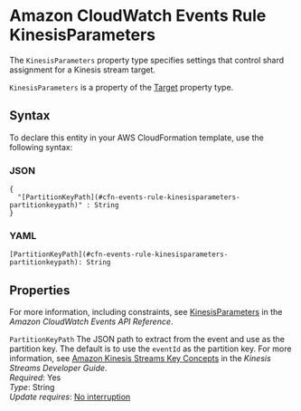 # Amazon CloudWatch Events Rule KinesisParameters<a name="aws-properties-events-rule-kinesisparameters"></a>

<a name="aws-properties-events-rule-kinesisparameters-description"></a>The `KinesisParameters` property type specifies settings that control shard assignment for a Kinesis stream target\.

<a name="aws-properties-events-rule-kinesisparameters-inheritance"></a> `KinesisParameters` is a property of the [Target](aws-properties-events-rule-target.md) property type\. 

## Syntax<a name="aws-properties-events-rule-kinesisparameters-syntax"></a>

To declare this entity in your AWS CloudFormation template, use the following syntax:

### JSON<a name="aws-properties-events-rule-kinesisparameters-syntax.json"></a>

```
{
  "[PartitionKeyPath](#cfn-events-rule-kinesisparameters-partitionkeypath)" : String
}
```

### YAML<a name="aws-properties-events-rule-kinesisparameters-syntax.yaml"></a>

```
[PartitionKeyPath](#cfn-events-rule-kinesisparameters-partitionkeypath): String
```

## Properties<a name="aws-properties-events-rule-kinesisparameters-properties"></a>

For more information, including constraints, see [KinesisParameters](https://docs.aws.amazon.com/AmazonCloudWatchEvents/latest/APIReference/API_KinesisParameters.html) in the *Amazon CloudWatch Events API Reference*\.

`PartitionKeyPath`  <a name="cfn-events-rule-kinesisparameters-partitionkeypath"></a>
The JSON path to extract from the event and use as the partition key\. The default is to use the `eventId` as the partition key\. For more information, see [Amazon Kinesis Streams Key Concepts](https://docs.aws.amazon.com/streams/latest/dev/key-concepts.html#partition-key) in the *Kinesis Streams Developer Guide*\.  
 *Required*: Yes  
 *Type*: String  
 *Update requires*: [No interruption](using-cfn-updating-stacks-update-behaviors.md#update-no-interrupt) 